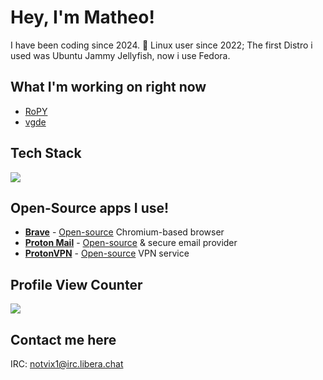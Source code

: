 # Hey, I'm Matheo!
I have been coding since 2024.
🐧 Linux user since 2022; The first Distro i used was Ubuntu Jammy Jellyfish, now i use Fedora.


## What I'm working on right now
- [RoPY](https://github.com/veddevv/RoPY)
- [vgde](https://github.com/veddevv/vgde)

## Tech Stack
[![](https://skillicons.dev/icons?i=python,javascript,html,css,git,github,windows,linux,pycharm,webstorm,&theme=dark&perline=10)](https://skillicons.dev)

## Open-Source apps I use!
* [**Brave**](https://brave.com/) - [Open-source](https://github.com/brave/brave-browser) Chromium-based browser
* [**Proton Mail**](https://proton.me/mail/) - [Open-source](https://github.com/ProtonMail) & secure email provider
* [**ProtonVPN**](https://protonvpn.com/) - [Open-source](https://github.com/ProtonVPN/) VPN service


## Profile View Counter
![](https://komarev.com/ghpvc/?username=veddevv)

## Contact me here
IRC: notvix1@irc.libera.chat
